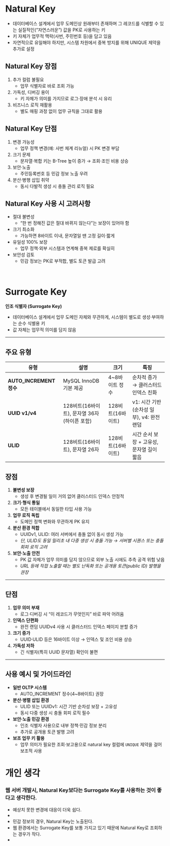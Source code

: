 # Natural Key
- 데이터베이스 설계에서 업무 도메인상 원래부터 존재하며 그 레코드를 식별할 수 있는 실질적인(“자연스러운”) 값을 PK로 사용하는 키
- 키 자체가 업무적 맥락(사번, 주민번호 등)을 담고 있음
- 자연적으로 유일해야 하지만, 시스템 차원에서 중복 방지를 위해 UNIQUE 제약을 추가로 설정

## Natural Key 장점
1. 추가 컬럼 불필요
    - 업무 식별자로 바로 조회 가능
2. 가독성, 디버깅 용이
    - 키 자체가 의미를 가지므로 로그·장애 분석 시 유리
3. 비즈니스 로직 재활용
    - 별도 매핑 과정 없이 업무 규칙을 그대로 활용

## Natural Key 단점
1. 변경 가능성
    - 업무 정책 변경(예: 사번 체계 리뉴얼) 시 PK 변경 부담
2. 크기 문제
    - 문자열·복합 키는 B-Tree 높이 증가 → 조회·조인 비용 상승
3. 보안·노출
    - 주민등록번호 등 민감 정보 노출 우려
4. 분산·병행 삽입 취약
    - 동시 다발적 생성 시 충돌 관리 로직 필요

## Natural Key 사용 시 고려사항
- 절대 불변성
    - “한 번 정해진 값은 절대 바뀌지 않는다”는 보장이 있어야 함
- 크기 최소화
    - 가능하면 8바이트 이내, 문자열일 땐 고정 길이·짧게
- 유일성 100% 보장
    - 업무 정책·외부 시스템과 연계해 중복 제로를 확실히
- 보안성 검토
    - 민감 정보는 PK로 부적합, 별도 토큰 발급 고려

<br>

# Surrogate Key

**인조 식별자 (Surrogate Key)**  
- 데이터베이스 설계에서 업무 도메인 자체와 무관하게, 시스템이 별도로 생성·부여하는 순수 식별용 키  
- 값 자체는 업무적 의미를 담지 않음

---

## 주요 유형
| 유형                     | 설명                            | 크기           | 특징                           |
| ---------------------- | ----------------------------- | ------------ | ---------------------------- |
| **AUTO\_INCREMENT 정수** | MySQL InnoDB 기본 제공            | 4\~8바이트 정수   | 순차적 증가 → 클러스터드 인덱스 친화        |
| **UUID v1/v4**         | 128비트(16바이트), 문자열 36자(하이픈 포함) | 128비트(16바이트) | v1: 시간 기반(순차성 일부), v4: 완전 랜덤 |
| **ULID**               | 128비트(16바이트), 문자열 26자         | 128비트(16바이트) | 시간 순서 보장 + 고유성, 문자열 길이 짧음    |


## 장점

1. **불변성 보장**  
   - 생성 후 변경될 일이 거의 없어 클러스터드 인덱스 안정적  
2. **크기·형식 통일**  
   - 모든 테이블에서 동일한 타입 사용 가능  
3. **업무 로직 독립**  
   - 도메인 정책 변화와 무관하게 PK 유지  
4. **분산 환경 적합**  
   - UUIDv1, ULID: 여러 서버에서 충돌 없이 동시 생성 가능  
   - *단, ULID도 동일 밀리초 내 다중 생성 시 충돌 가능 → 서버별 시퀀스 또는 충돌 회피 로직 고려*  
5. **보안·노출 안전**  
   - PK 값 자체가 업무 의미를 담지 않으므로 외부 노출 시에도 추측 공격 위험 낮음  
   - *URL 등에 직접 노출할 때는 별도 난독화 또는 공개용 토큰(public ID) 발행을 권장*

---

## 단점

1. **업무 의미 부재**  
   - 로그·디버깅 시 “이 레코드가 무엇인지” 바로 파악 어려움  
2. **인덱스 단편화**  
   - 완전 랜덤 UUIDv4 사용 시 클러스터드 인덱스 페이지 분할 증가  
3. **크기 증가**  
   - UUID·ULID 등은 16바이트 이상 → 인덱스 및 조인 비용 상승  
4. **가독성 저하**  
   - 긴 식별자(특히 UUID 문자열) 확인이 불편  

---

## 사용 예시 및 가이드라인

- **일반 OLTP 시스템**  
  - AUTO_INCREMENT 정수(4~8바이트) 권장  
- **분산·병렬 삽입 환경**  
  - ULID 또는 UUIDv1: 시간 기반 순차성 보장 + 고유성  
  - 동시 다중 생성 시 충돌 회피 로직 필수  
- **보안·노출 민감 환경**  
  - 인조 식별자 사용으로 내부 정책·민감 정보 분리  
  - 추가로 공개용 토큰 발행 고려  
- **보조 업무 키 활용**  
  - 업무 의미가 필요한 조회·보고용으로 natural key 컬럼에 `UNIQUE` 제약을 걸어 보조적 사용  


# 개인 생각
### 웹 서버 개발시, Natural Key보다는 Surrogate Key를 사용하는 것이 좋다고 생각한다.
- 예상치 못한 변경에 대응이 더욱 쉽다.
- 
- 민감 정보의 경우, Natural Key는 노출된다.
- 웹 환경에서는 Surrogate Key를 보통 가지고 있기 때문에 Natural Key로 조회하는 경우가 작다.
-  